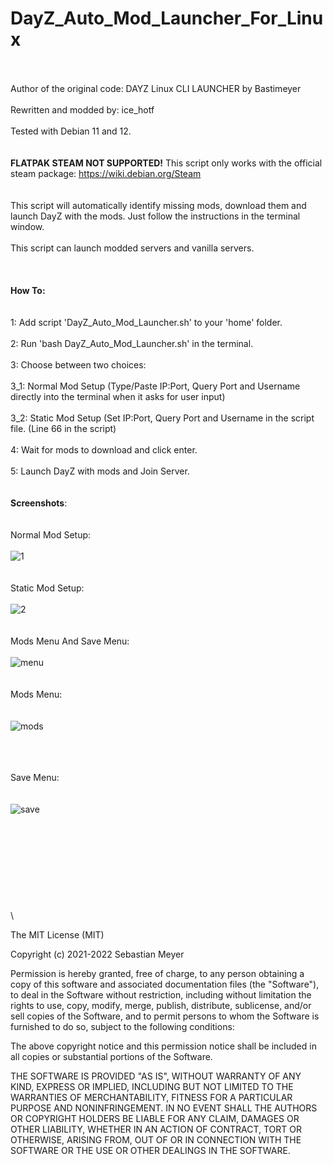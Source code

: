 # DayZ_Auto_Mod_Launcher_For_Linux 
\
\
Author of the original code: DAYZ Linux CLI LAUNCHER by Bastimeyer
\
\
Rewritten and modded by: ice_hotf
\
\
Tested with Debian 11 and 12.
\
\
\
**FLATPAK STEAM NOT SUPPORTED!**
This script only works with the official steam package: https://wiki.debian.org/Steam
\
\
\
This script will automatically identify missing mods, download them and launch DayZ with the mods. Just follow the instructions in the terminal window.
\
\
This script can launch modded servers and vanilla servers.
\
\
\
\
**How To:**
\
\
\
1: Add script 'DayZ_Auto_Mod_Launcher.sh' to your 'home' folder.
\
\
2: Run 'bash DayZ_Auto_Mod_Launcher.sh' in the terminal.
\
\
3: Choose between two choices:
\
\
3_1: Normal Mod Setup (Type/Paste IP:Port, Query Port and Username directly into the terminal when it asks for user input)
\
\
3_2: Static Mod Setup (Set IP:Port, Query Port and Username in the script file. (Line 66 in the script)
\
\
4: Wait for mods to download and click enter.
\
\
5: Launch DayZ with mods and Join Server.
\
\
\
**Screenshots**:
\
\
\
Normal Mod Setup:
\
\
![1](https://github.com/user-attachments/assets/851469a2-3bab-492f-9c53-7f6a426853cf)
\
\
\
Static Mod Setup:
\
\
![2](https://github.com/user-attachments/assets/9de25c1f-34d7-45d6-bbbe-bd1cf2d6cba0)
\
\
\
Mods Menu And Save Menu:
\
\
![menu](https://github.com/user-attachments/assets/899bdf04-9f58-4a7d-af13-609427e5acb1)
\
\
\
Mods Menu:
\
\
\
![mods](https://github.com/user-attachments/assets/ed9f5240-0c54-43ba-9e5e-41055e3e847d)

\
\
\
Save Menu:
\
\
\
![save](https://github.com/user-attachments/assets/137f73de-1f1b-4d4e-8b21-5790c012bdb1)
\
\
\
\
\
\
\
\
\
\
\

The MIT License (MIT)

Copyright (c) 2021-2022 Sebastian Meyer

Permission is hereby granted, free of charge, to any person obtaining a copy of this software and associated documentation files (the "Software"), to deal in the Software without restriction, including without limitation the rights to use, copy, modify, merge, publish, distribute, sublicense, and/or sell copies of the Software, and to permit persons to whom the Software is furnished to do so, subject to the following conditions:

The above copyright notice and this permission notice shall be included in all copies or substantial portions of the Software.

THE SOFTWARE IS PROVIDED "AS IS", WITHOUT WARRANTY OF ANY KIND, EXPRESS OR IMPLIED, INCLUDING BUT NOT LIMITED TO THE WARRANTIES OF MERCHANTABILITY, FITNESS FOR A PARTICULAR PURPOSE AND NONINFRINGEMENT. IN NO EVENT SHALL THE AUTHORS OR COPYRIGHT HOLDERS BE LIABLE FOR ANY CLAIM, DAMAGES OR OTHER LIABILITY, WHETHER IN AN ACTION OF CONTRACT, TORT OR OTHERWISE, ARISING FROM, OUT OF OR IN CONNECTION WITH THE SOFTWARE OR THE USE OR OTHER DEALINGS IN THE SOFTWARE.
